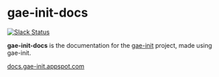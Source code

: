 gae-init-docs
=============

[![Slack Status](https://gae-init-slack.herokuapp.com/badge.svg)](https://gae-init-slack.herokuapp.com)

**gae-init-docs** is the documentation for the
[gae-init](https://github.com/gae-init/gae-init) project, made using gae-init.

[docs.gae-init.appspot.com](http://docs.gae-init.appspot.com)
